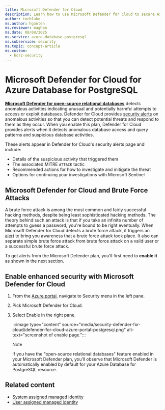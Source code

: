 ```yaml
---
title: Microsoft Defender for Cloud
description: Learn how to use Microsoft Defender for Cloud to secure Azure Database for PostgreSQL.
author: techlake
ms.author: hganten
ms.reviewer: maghan
ms.date: 08/08/2025
ms.service: azure-database-postgresql
ms.subservice: security
ms.topic: concept-article
ms.custom:
  - horz-security
---
```


# Microsoft Defender for Cloud for Azure Database for PostgreSQL

**[Microsoft Defender for open-source relational databases](/azure/defender-for-cloud/defender-for-databases-introduction)** detects anomalous activities indicating unusual and potentially harmful attempts to access or exploit databases. Defender for Cloud provides [security alerts](/azure/defender-for-cloud/alerts-open-source-relational-databases) on anomalous activities so that you can detect potential threats and respond to them as they occur.
When you enable this plan, Defender for Cloud provides alerts when it detects anomalous database access and query patterns and suspicious database activities.

These alerts appear in Defender for Cloud's security alerts page and include:

- Details of the suspicious activity that triggered them
- The associated MITRE `ATT&CK` tactic
- Recommended actions for how to investigate and mitigate the threat
- Options for continuing your investigations with Microsoft Sentinel

## Microsoft Defender for Cloud and Brute Force Attacks

A brute force attack is among the most common and fairly successful hacking methods, despite being least sophisticated hacking methods. The theory behind such an attack is that if you take an infinite number of attempts to guess a password, you're bound to be right eventually. When Microsoft Defender for Cloud detects a brute force attack, it triggers an [alert](/azure/defender-for-cloud/defender-for-databases-introduction#what-kind-of-alerts-does-microsoft-defender-for-open-source-relational-databases-provide) to bring you awareness that a brute force attack took place. It also can separate simple brute force attack from brute force attack on a valid user or a successful brute force attack.

To get alerts from the Microsoft Defender plan, you'll first need to **enable it** as shown in the next section.

## Enable enhanced security with Microsoft Defender for Cloud

1. From the [Azure portal](https://portal.azure.com), navigate to Security menu in the left pane.

1. Pick Microsoft Defender for Cloud.

1. Select Enable in the right pane.

    :::image type="content" source="media/security-defender-for-cloud/defender-for-cloud-azure-portal-postgresql.png" alt-text="screenshot of enable page.":::

    > [!NOTE]  
    > If you have the "open-source relational databases" feature enabled in your Microsoft Defender plan, you'll observe that Microsoft Defender is automatically enabled by default for your Azure Database for PostgreSQL  resource.

## Related content

- [System assigned managed identity](security-configure-managed-identities-system-assigned.md)
- [User assigned managed identity](security-configure-managed-identities-user-assigned.md)
